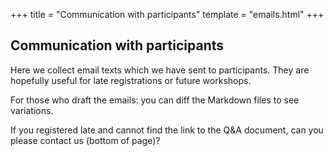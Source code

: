 +++
title = "Communication with participants"
template = "emails.html"
+++

## Communication with participants

Here we collect email texts which we have sent to participants.  They are
hopefully useful for late registrations or future workshops.

For those who draft the emails: you can diff the Markdown files to see variations.

<div class="uk-alert-danger" uk-alert>
  <a class="uk-alert-close" uk-close></a>
  <p>
    If you registered late and cannot find the link to the Q&A document, can
    you please contact us (bottom of page)?
  </p>
</div>
